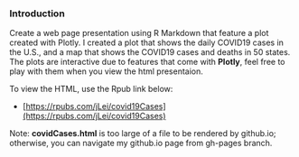 ### Introduction

Create a web page presentation using R Markdown that feature a plot created with Plotly. I created a plot that shows the daily COVID19 cases in the U.S., and a map that shows the COVID19 cases and deaths in 50 states. The plots are interactive due to features that come with **Plotly**, feel free to play with them when you view the html presentaion.

To view the HTML, use the Rpub link below:

- [https://rpubs.com/jLei/covid19Cases](https://rpubs.com/jLei/covid19Cases)

Note: **covidCases.html** is too large of a file to be rendered by github.io; otherwise, you can navigate my github.io page from gh-pages branch.